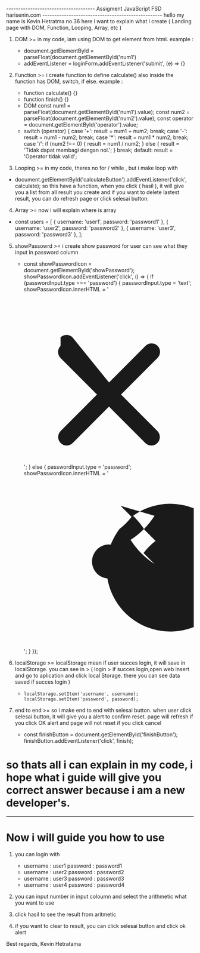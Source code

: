------------------------------------- Assigment JavaScript FSD harisenin.com --------------------------------------------------
hello my name is Kevin Hetratma no.36
here i want to explain what i create ( Landing page with DOM, Function, Looping, Array, etc )
1. DOM >= in my code, iam using DOM to get element from html. example : 
	- document.getElementById = parseFloat(document.getElementById('num1')
	- addEventListener = loginForm.addEventListener('submit', (e) => {}
							
2. Function >= i create function to define calculate() also inside the function has DOM, switch, if else. example : 
	- function calculate() {}
	- function finish() {}
	- DOM	  const num1 = parseFloat(document.getElementById('num1').value);
		  const num2 = parseFloat(document.getElementById('num2').value);
		  const operator = document.getElementById('operator').value;
	- switch (operator) {
      		case '+':
        		result = num1 + num2;
       		break;
     		 case '-':
       			result = num1 - num2;
        	break;
      		case '*':
        		result = num1 * num2;
        	break;
      		case '/':
			if (num2 !== 0) {
          		result = num1 / num2;
        		} else {
          		result = 'Tidak dapat membagi dengan nol.';
        		}
        		break;
      		default:
        		result = 'Operator tidak valid';

3. Looping >= in my code, theres no for / while , but i make loop with
  - document.getElementById('calculateButton').addEventListener('click', calculate);
so this have a function, when you click ( hasil ), it will give you a list from all result you create and if you want to delete lastest result, you can do refresh page or click selesai button.

4. Array >= now i will explain where is array
  - const users = [
      { username: 'user1', password: 'password1' },
      { username: 'user2', password: 'password2' },
      { username: 'user3', password: 'password3' },
      ];

5. showPassowrd >= i create show password for user can see what they input in password column
   - const showPasswordIcon = document.getElementById('showPassword');
      showPasswordIcon.addEventListener('click', () => {
        if (passwordInput.type === 'password') {
          passwordInput.type = 'text';
          showPasswordIcon.innerHTML = '<svg xmlns="http://www.w3.org/2000/svg" class="h-6 w-6 text-gray-600 hover:text-gray-800 transition-colors" viewBox="0 0 20 20" fill="currentColor"><path d="M4.293 5.293a1 1 0 011.414 0L10 10.586l4.293-4.293a1 1 0 111.414 1.414L11.414 12l4.293 4.293a1 1 0 01-1.414 1.414L10 13.414l-4.293 4.293a1 1 0 01-1.414-1.414L8.586 12 4.293 7.707a1 1 0 010-1.414z"/></svg>';
        } else {
          passwordInput.type = 'password';
          showPasswordIcon.innerHTML = '<svg xmlns="http://www.w3.org/2000/svg" class="h-6 w-6 text-gray-600 hover:text-gray-800 transition-colors" viewBox="0 0 20 20" fill="currentColor"><path d="M10 12a2 2 0 100-4 2 2 0 000 4z"/><path d="M15.364 4.636a9.5 9.5 0 01-2.828 2.828l-1.293-1.293a7.5 7.5 0 101.415-1.414l-1.293-1.293a9.5 9.5 0 012.828 2.828l1.293 1.293a7.5 7.5 0 00-1.414 1.415l1.293 1.293a9.5 9.5 0 01-2.828-2.828l-1.293-1.293a7.5 7.5 0 001.415-1.414l-1.293-1.293z"/></svg>';
        }
        });

6. localStorage >= localStorage mean if user succes login, it will save in localStorage. you can see in >
   ( login > if succes login,open web insert and go to aplication and click local Storage. there you can see data saved if succes login )
   -     localStorage.setItem('username', username);
         localStorage.setItem('password', password);

7. end to end >= so i make end to end with selesai button. when user click selesai button, it will give you a alert to confirm reset. page will refresh if you click OK alert and page will not reset if you click cancel
   - const finishButton = document.getElementById('finishButton');
     finishButton.addEventListener('click', finish);

# so thats all i can explain in my code, i hope what i guide will give you correct answer because i am a new developer's.


-----------------------------------------------------------------------------------
# Now i will guide you how to use
1. you can login with
   -	username : user1
	password : password1
   -	username : user2
	password : password2
   -	username : user3
	password : password3
   -	username : user4
	password : password4

2. you can input number in input coloumn and select the arithmetic what you want to use
3. click hasil to see the result from aritmetic
4. if you want to clear to result, you can click selesai button and click ok alert
   


Best regards,
Kevin Hetratama
